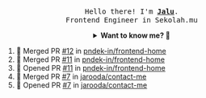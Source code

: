 <p align="center">
  <br />
  <samp>
    Hello there! I'm
    <b
      ><a
        rel="nofollow noopener noreferrer"
        target="_blank"
        href="https://jaluwibowo.id"
        >Jalu</a
      ></b
    >. <br />Frontend Engineer in Sekolah.mu<br />
  </samp>
</p>

<details align="center">
  <summary>
    <b>Want to know me? 🤔</b>
  </summary>
  <samp>
  <b><h2 style="color:#228B22"> 👇 L E T ' S &nbsp; G O 👇 </h2></b>

  <div style="display: flex; align-items: center;">
    <img src="https://raw.githubusercontent.com/jarooda/jarooda/main/assets/line-md--linkedin.svg" alt="linkedin logo">
    <a
      rel="nofollow noopener noreferrer"
      target="_blank"
      href="https://www.linkedin.com/in/jaluwibowoaji/">
      Jalu Wibowo Aji
    </a>
  </div>

  <div style="display: flex; align-items: center;">
    <img src="https://raw.githubusercontent.com/jarooda/jarooda/main/assets/line-md--twitter-x-alt.svg" alt="x logo">
    <a
      rel="nofollow noopener noreferrer"
      target="_blank"
      href="https://x.com/jaluwibowoaji">
      @jaluwibowo
    </a>
  </div>

  <div style="display: flex; align-items: center;">
    <img src="https://raw.githubusercontent.com/jarooda/jarooda/main/assets/line-md--email.svg" alt="email logo">
    <a
      rel="nofollow noopener noreferrer"
      target="_blank"
      href="https://www.jaluwibowo.id/#contactme">
      me@jaluwibowo.id
    </a>
  </div>
  </samp>
</details>

<!--START_SECTION:activity-->
1. 🎉 Merged PR [#12](https://github.com/pndek-in/frontend-home/pull/12) in [pndek-in/frontend-home](https://github.com/pndek-in/frontend-home)
2. 🎉 Merged PR [#11](https://github.com/pndek-in/frontend-home/pull/11) in [pndek-in/frontend-home](https://github.com/pndek-in/frontend-home)
3. 💪 Opened PR [#11](https://github.com/pndek-in/frontend-home/pull/11) in [pndek-in/frontend-home](https://github.com/pndek-in/frontend-home)
4. 🎉 Merged PR [#7](https://github.com/jarooda/contact-me/pull/7) in [jarooda/contact-me](https://github.com/jarooda/contact-me)
5. 💪 Opened PR [#7](https://github.com/jarooda/contact-me/pull/7) in [jarooda/contact-me](https://github.com/jarooda/contact-me)
<!--END_SECTION:activity-->
